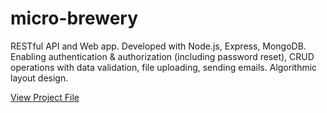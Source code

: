 # micro-brewery

RESTful API and Web app. Developed with Node.js, Express, MongoDB. Enabling authentication & authorization (including password reset), CRUD operations with data validation, file uploading, sending emails. Algorithmic layout design.

[View Project File](https://drive.google.com/file/d/1_6gbpKAOVGT8Yw1FiXZvBE0BPSOk21Tx/view)
